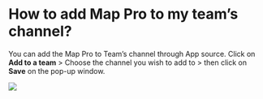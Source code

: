 # How to add Map Pro to my team’s channel?

<p class="no-margin">You can add the Map Pro to Team’s channel through App source. Click on <b>Add to a team</b> &gt; Choose the channel you wish to add to &gt; then click on <b>Save</b> on the pop-up window.</p>
<p class="no-margin"></p>
<div class="intercom-container"><img src="/assets/img/teams-pro/image_117.png"></div>

<Hubspot />


